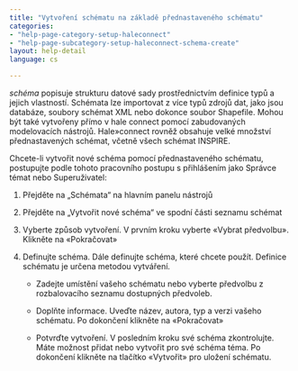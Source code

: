 ```yaml
---
title: "Vytvoření schématu na základě přednastaveného schématu"
categories:
- "help-page-category-setup-haleconnect"
- "help-page-subcategory-setup-haleconnect-schema-create"
layout: help-detail
language: cs

---
```


*schéma* popisuje strukturu datové sady prostřednictvím definice typů a jejich vlastností. Schémata lze importovat z více typů zdrojů dat, jako jsou databáze, soubory schémat XML nebo dokonce soubor Shapefile. Mohou být také vytvořeny přímo v hale connect pomocí zabudovaných modelovacích nástrojů. Hale»connect rovněž obsahuje velké množství přednastavených schémat, včetně všech schémat INSPIRE.

Chcete-li vytvořit nové schéma pomocí přednastaveného schématu, postupujte podle tohoto pracovního postupu s přihlášením jako Správce témat nebo Superuživatel:

1.	Přejděte na „Schémata“ na hlavním panelu nástrojů
2.  Přejděte na „Vytvořit nové schéma“ ve spodní části seznamu schémat
3.  Vyberte způsob vytvoření. V prvním kroku vyberte &laquo;Vybrat předvolbu&raquo;. Klikněte na &laquo;Pokračovat&raquo;
4.  Definujte schéma. Dále definujte schéma, které chcete použít. Definice schématu je určena metodou vytváření.

    * Zadejte umístění vašeho schématu nebo vyberte předvolbu z rozbalovacího seznamu dostupných předvoleb.

    * Doplňte informace. Uveďte název, autora, typ a verzi vašeho schématu. Po dokončení klikněte na &laquo;Pokračovat&raquo;

    * Potvrďte vytvoření. V posledním kroku své schéma zkontrolujte. Máte možnost přidat nebo vytvořit pro své schéma téma. Po dokončení klikněte na tlačítko &laquo;Vytvořit&raquo; pro uložení schématu.
